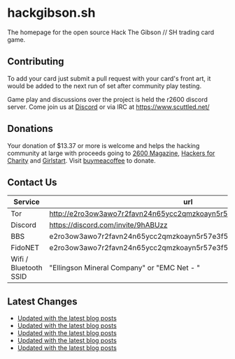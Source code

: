 # hackgibson.sh
The homepage for the open source Hack The Gibson // SH trading card game.


## Contributing

To add your card just submit a pull request with your card's front art, it would be added to the next run of set after community play testing.

Game play and discussions over the project is held the r2600 discord server. Come join us at [Discord](https://discord.com/invite/9hABUzz) or via IRC at https://www.scuttled.net/


## Donations

Your donation of $13.37 or more is welcome and helps the hacking community at large with proceeds going to [2600 Magazine](https://2600.com/), [Hackers for Charity](https://hackersforcharity.org) and [Girlstart](https://girlstart.org).  Visit [buymeacoffee](https://www.buymeacoffee.com/hackgibson.sh) to donate.


## Contact Us

Service | url
-|-
Tor | http://e2ro3ow3awo7r2favn24n65ycc2qmzkoayn5r57e3f56nvjwdcgg32ad.onion
Discord | https://discord.com/invite/9hABUzz
BBS | e2ro3ow3awo7r2favn24n65ycc2qmzkoayn5r57e3f56nvjwdcgg32ad.onion:23
FidoNET | e2ro3ow3awo7r2favn24n65ycc2qmzkoayn5r57e3f56nvjwdcgg32ad.onion:24554
Wifi / Bluetooth SSID | "Ellingson Mineral Company" or "EMC Net - <fidonet address>"

## Latest Changes
<!-- BLOG-POST-LIST:START -->
- [Updated with the latest blog posts](https://github.com/DFW2600/hackgibson.sh/commit/f96015c93f613d95cf96c7f9e862e9cb795856e2)
- [Updated with the latest blog posts](https://github.com/DFW2600/hackgibson.sh/commit/bd0ba202ab69be6c627c2c56f0ceadee2b03d0b5)
- [Updated with the latest blog posts](https://github.com/DFW2600/hackgibson.sh/commit/8a77471c97fea8426ccfade49d3127e4677faf11)
- [Updated with the latest blog posts](https://github.com/DFW2600/hackgibson.sh/commit/30c56cb564db6e08df35e9b80fdcd2db3f293e9b)
- [Updated with the latest blog posts](https://github.com/DFW2600/hackgibson.sh/commit/a584247e484ea2c85fc4f5c4292050fcbfc7c0eb)
<!-- BLOG-POST-LIST:END -->
